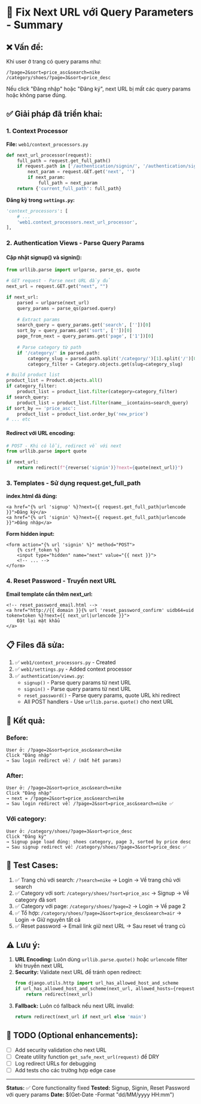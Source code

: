 # 🔧 Fix Next URL với Query Parameters - Summary

## ❌ **Vấn đề:**
Khi user ở trang có query params như:
```
/?page=2&sort=price_asc&search=nike
/category/shoes/?page=3&sort=price_desc
```

Nếu click "Đăng nhập" hoặc "Đăng ký", next URL bị mất các query params hoặc không parse đúng.

## ✅ **Giải pháp đã triển khai:**

### 1. **Context Processor** 
**File:** `web1/context_processors.py`
```python
def next_url_processor(request):
    full_path = request.get_full_path()
    if request.path in ['/authentication/signin/', '/authentication/signup/', '/authentication/reset-password/']:
        next_param = request.GET.get('next', '')
        if next_param:
            full_path = next_param
    return {'current_full_path': full_path}
```

**Đăng ký trong `settings.py`:**
```python
'context_processors': [
    # ...
    'web1.context_processors.next_url_processor',
],
```

### 2. **Authentication Views - Parse Query Params**

#### **Cập nhật signup() và signin():**
```python
from urllib.parse import urlparse, parse_qs, quote

# GET request - Parse next URL đầy đủ
next_url = request.GET.get("next", "")

if next_url:
    parsed = urlparse(next_url)
    query_params = parse_qs(parsed.query)
    
    # Extract params
    search_query = query_params.get('search', [''])[0]
    sort_by = query_params.get('sort', [''])[0]
    page_from_next = query_params.get('page', ['1'])[0]
    
    # Parse category từ path
    if '/category/' in parsed.path:
        category_slug = parsed.path.split('/category/')[1].split('/')[0]
        category_filter = Category.objects.get(slug=category_slug)

# Build product list
product_list = Product.objects.all()
if category_filter:
    product_list = product_list.filter(category=category_filter)
if search_query:
    product_list = product_list.filter(name__icontains=search_query)
if sort_by == 'price_asc':
    product_list = product_list.order_by('new_price')
# ... etc
```

#### **Redirect với URL encoding:**
```python
# POST - Khi có lỗi, redirect về với next
from urllib.parse import quote

if next_url:
    return redirect(f"{reverse('signin')}?next={quote(next_url)}")
```

### 3. **Templates - Sử dụng request.get_full_path**

**index.html đã đúng:**
```django
<a href="{% url 'signup' %}?next={{ request.get_full_path|urlencode }}">Đăng ký</a>
<a href="{% url 'signin' %}?next={{ request.get_full_path|urlencode }}">Đăng nhập</a>
```

**Form hidden input:**
```django
<form action="{% url 'signin' %}" method="POST">
    {% csrf_token %}
    <input type="hidden" name="next" value="{{ next }}">
    <!-- ... -->
</form>
```

### 4. **Reset Password - Truyền next URL**

**Email template cần thêm next_url:**
```django
<!-- reset_password_email.html -->
<a href="http://{{ domain }}{% url 'reset_password_confirm' uidb64=uid token=token %}?next={{ next_url|urlencode }}">
    Đặt lại mật khẩu
</a>
```

## 📋 **Files đã sửa:**

1. ✅ `web1/context_processors.py` - Created
2. ✅ `web1/settings.py` - Added context processor
3. ✅ `authentication/views.py`:
   - `signup()` - Parse query params từ next URL
   - `signin()` - Parse query params từ next URL
   - `reset_password()` - Parse query params, quote URL khi redirect
   - All POST handlers - Use `urllib.parse.quote()` cho next URL

## 🎯 **Kết quả:**

### **Before:**
```
User ở: /?page=2&sort=price_asc&search=nike
Click "Đăng nhập"
→ Sau login redirect về: / (mất hết params)
```

### **After:**
```
User ở: /?page=2&sort=price_asc&search=nike
Click "Đăng nhập"
→ next = /?page=2&sort=price_asc&search=nike
→ Sau login redirect về: /?page=2&sort=price_asc&search=nike ✅
```

### **Với category:**
```
User ở: /category/shoes/?page=3&sort=price_desc
Click "Đăng ký"
→ Signup page load đúng: shoes category, page 3, sorted by price desc
→ Sau signup redirect về: /category/shoes/?page=3&sort=price_desc ✅
```

## 🧪 **Test Cases:**

1. ✅ Trang chủ với search: `/?search=nike` → Login → Về trang chủ với search
2. ✅ Category với sort: `/category/shoes/?sort=price_asc` → Signup → Về category đã sort
3. ✅ Category với page: `/category/shoes/?page=2` → Login → Về page 2
4. ✅ Tổ hợp: `/category/shoes/?page=2&sort=price_desc&search=air` → Login → Giữ nguyên tất cả
5. ✅ Reset password → Email link giữ next URL → Sau reset về trang cũ

## ⚠️ **Lưu ý:**

1. **URL Encoding:** Luôn dùng `urllib.parse.quote()` hoặc `urlencode` filter khi truyền next URL
2. **Security:** Validate next URL để tránh open redirect:
   ```python
   from django.utils.http import url_has_allowed_host_and_scheme
   if url_has_allowed_host_and_scheme(next_url, allowed_hosts={request.get_host()}):
       return redirect(next_url)
   ```
3. **Fallback:** Luôn có fallback nếu next URL invalid:
   ```python
   return redirect(next_url if next_url else 'main')
   ```

## 📝 **TODO (Optional enhancements):**

- [ ] Add security validation cho next URL
- [ ] Create utility function `get_safe_next_url(request)` để DRY
- [ ] Log redirect URLs for debugging
- [ ] Add tests cho các trường hợp edge case

---
**Status:** ✅ Core functionality fixed
**Tested:** Signup, Signin, Reset Password với query params
**Date:** $(Get-Date -Format "dd/MM/yyyy HH:mm")
